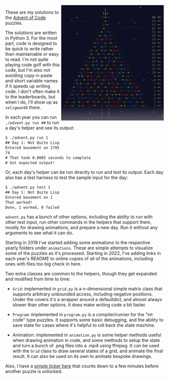 <img align="right" width="326" height="367" src="https://raw.githubusercontent.com/seligman/aoc/master/other/aoc_tree_small.png">

These are my solutions to the [Advent of Code](https://adventofcode.com/) puzzles.

The solutions are written in Python 3.  For the most part, code is designed to be quick to write rather than maintainable or easy to read.  I'm not quite playing code golf with this code, but I'm also not avoiding copy-n-paste and short variable names if it speeds up writing code.  I don't often make it to the leaderboards, but when I do, I'll show up as `seligman99` there.

In each year you can run `./advent.py run ##` to run a day's helper and see its output:

```
$ ./advent.py run 1
## Day 1: Not Quite Lisp
Entered basement on 1795
74
# That took 0.0005 seconds to complete
# Got expected output!
```

Or, each day's helper can be run directly to run and test its output. Each day also has a test harness to test the sample input for the day:

```
$ ./advent.py test 1
## Day 1: Not Quite Lisp
Entered basement on 1
That worked!
Done, 1 worked, 0 failed
```

`advent.py` has a bunch of other options, including the ability to run with other test input, run other commands in the helpers that support them, mostly for drawing animations, and prepare a new day.  Run it without any arguments to see what it can do.

Starting in 2019 I've started adding some animations to the respective yearly folders under `animations`.  These are simple attempts to visualize some of the puzzles as it's processed.  Starting in 2022, I've adding links in each year's README to online copies of all of the animations, including ones with files too big check in here.

Two extra classes are common to the helpers, though they get expanded and modified from time to time:

* `Grid`: implemented in `grid.py` is a n-dimensional simple matrix class that supports arbitrary unbounded access, including negative positions.  Under the covers it's a wrapper around a defaultdict, and almost always slower than other options.  It does make writing code a bit faster.

* `Program`: implemented in `program.py` is a compiler/runner for the "int code" type puzzles.  It supports some basic debugging, and the ability to save state for cases where it's helpful to roll back the state machine. 

* Animation: implemented in `animation.py` is some helper methods useful when drawing animation in code, and some methods to setup the state and turn a bunch of .png files into a .mp4 using ffmpeg.  It can be used with the `Grid` class to draw several states of a grid, and animate the final result.  It can also be used on its own to animate bespoke drawings.

Also, I have a [simple ticker here](https://seligman.github.io/aoc_ticker.html) that counts down to a few minutes before another puzzle is unlocked.